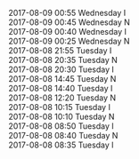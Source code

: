 2017-08-09 00:55 Wednesday  I  
2017-08-09 00:45 Wednesday  N  
2017-08-09 00:40 Wednesday  I  
2017-08-09 00:25 Wednesday  N  
2017-08-08 21:55 Tuesday  I  
2017-08-08 20:35 Tuesday  N  
2017-08-08 20:30 Tuesday  I  
2017-08-08 14:45 Tuesday  N  
2017-08-08 14:40 Tuesday  I  
2017-08-08 12:20 Tuesday  N  
2017-08-08 10:15 Tuesday  I  
2017-08-08 10:10 Tuesday  N  
2017-08-08 08:50 Tuesday  I  
2017-08-08 08:40 Tuesday  N  
2017-08-08 08:35 Tuesday  I  

